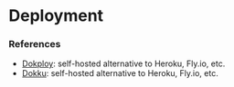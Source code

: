# Deployment

### References

* [Dokploy](https://docs.dokploy.com/en/get-started/introduction): self-hosted alternative to Heroku, Fly.io, etc.
* [Dokku](https://dokku.com/docs/getting-started/installation/): self-hosted alternative to Heroku, Fly.io, etc.

